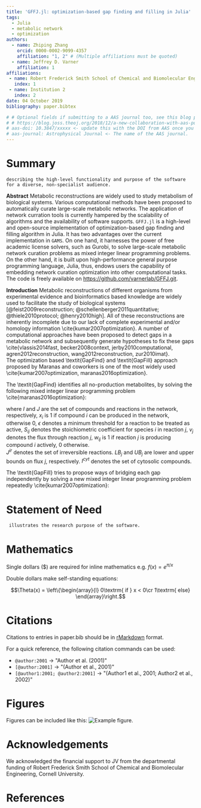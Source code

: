 ```yaml
---
title: 'GFFJ.jl: optimization-based gap finding and filling in Julia'
tags:
  - Julia
  - metabolic network 
  - optimization
authors:
  - name: Zhiping Zhang
    orcid: 0000-0002-9099-4357
    affiliation: "1, 2" # (Multiple affiliations must be quoted)
  - name: Jeffrey D. Varner
    affiliation: 1
affiliations:
 - name: Robert Frederick Smith School of Chemical and Biomolecular Engineering, Cornell University, Ithaca NY, 14853 USA
   index: 1
 - name: Institution 2
   index: 2
date: 04 October 2019
bibliography: paper.bibtex

# # Optional fields if submitting to a AAS journal too, see this blog post:
# # https://blog.joss.theoj.org/2018/12/a-new-collaboration-with-aas-publishing
# aas-doi: 10.3847/xxxxx <- update this with the DOI from AAS once you know it.
# aas-journal: Astrophysical Journal <- The name of the AAS journal.
---
```


# Summary

``describing the high-level functionality and purpose of the software for a diverse, non-specialist audience.`` 

**Abstract**
Metabolic reconstructions are widely used to study metabolism of
biological systems. Various computational methods have been proposed to
automatically curate large-scale metabolic networks. The application of
network curration tools is currently hampered by the scalability of
algorithms and the availability of software supports. `GFFJ.jl` is a
high-level and open-source implementation of optimization-based gap
finding and filling algorithm in Julia. It has two advantages over the
current implementation in `GAMS`. On one hand, it harnesses the power of
free academic license solvers, such as Gurobi, to solve large-scale
metabolic network curation problems as mixed integer linear programming
problems. On the other hand, it is built upon high-performance general
purpose programming language, Julia, thus, endows users the capability
of embedding network curation optimization into other computational
tasks. The code is freely available on
<https://github.com/varnerlab/GFFJ.git>.

**Introduction**
Metabolic reconstructions of different organisms from experimental evidence and bioinformatics based knowledge are widely used to facilitate the study of biological systems [@feist2009reconstruction; @schellenberger2011quantitative; @thiele2010protocol; @henry2010high]. 
All of these reconstructions are inherently incomplete due to our lack of complete experimental and/or homology information \cite{kumar2007optimization}. 
A number of computational approaches have been proposed to detect gaps in a metabolic network and subsequently generate hypotheses to fix these gaps \cite{vlassis2014fast, becker2008context, jerby2010computational, agren2012reconstruction, wang2012reconstruction, zur2010imat}.  
The optimization based \textit{GapFind} and \textit{GapFill} approach proposed by Maranas and coworkers is one of the most widely used \cite{kumar2007optimization, maranas2016optimization}.

The \textit{GapFind} identifies all no-production metabolites, by solving the following mixed integer linear programming problem \cite{maranas2016optimization}: 


where $I$ and $J$ are the set of compounds and reactions in the network, respectively,
$x_i$ is $1$ if compound $i$ can be produced in the network, otherwise 0,
$\epsilon$ denotes a minimum threshold for a reaction to be treated as active,
$S_{ij}$ denotes the stoichiometric coefficient for species $i$ in reaction $j$,
$v_j$ denotes the flux through reaction $j$,
$w_{ij}$ is $1$ if reaction $j$ is producing compound $i$ actively, 0 otherwise.  
$J^{ir}$ denotes the set of irreversible reactions. 
$LB_j$ and $UB_j$ are lower and upper bounds on flux $j$, respectively. 
$I^{cyt}$ denotes the set of cytosolic compounds.  

The \textit{GapFill} tries to propose ways of bridging each gap independently by solving a new mixed integer linear programming problem repeatedly \cite{kumar2007optimization}: 

# Statement of Need 

`` illustrates the research purpose of the software.``

# Mathematics

Single dollars ($) are required for inline mathematics e.g. $f(x) = e^{\pi/x}$

Double dollars make self-standing equations:

$$\Theta(x) = \left\{\begin{array}{l}
0\textrm{ if } x < 0\cr
1\textrm{ else}
\end{array}\right.$$


# Citations

Citations to entries in paper.bib should be in
[rMarkdown](http://rmarkdown.rstudio.com/authoring_bibliographies_and_citations.html)
format.

For a quick reference, the following citation commands can be used:
- `@author:2001`  ->  "Author et al. (2001)"
- `[@author:2001]` -> "(Author et al., 2001)"
- `[@author1:2001; @author2:2001]` -> "(Author1 et al., 2001; Author2 et al., 2002)"

# Figures

Figures can be included like this: ![Example figure.](figure.png)

# Acknowledgements

We acknowledged the financial support to
JV from the departmental funding of Robert Frederick Smith
School of Chemical and Biomolecular Engineering, Cornell University.

# References
